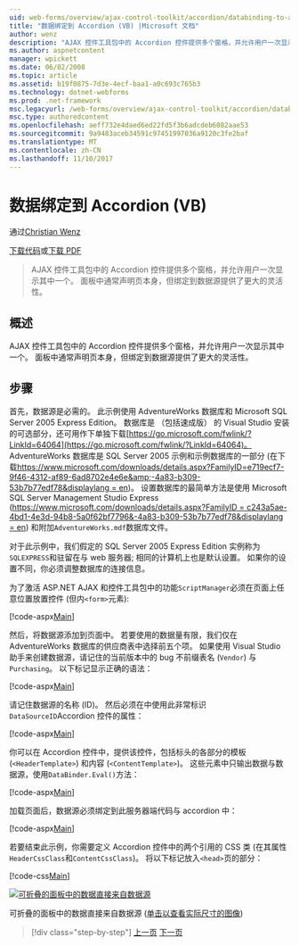 ```yaml
---
uid: web-forms/overview/ajax-control-toolkit/accordion/databinding-to-an-accordion-vb
title: "数据绑定到 Accordion (VB) |Microsoft 文档"
author: wenz
description: "AJAX 控件工具包中的 Accordion 控件提供多个窗格，并允许用户一次显示其中一个。 面板通常声明 w..."
ms.author: aspnetcontent
manager: wpickett
ms.date: 06/02/2008
ms.topic: article
ms.assetid: b19f0875-7d3e-4ecf-baa1-a0c693c765b3
ms.technology: dotnet-webforms
ms.prod: .net-framework
msc.legacyurl: /web-forms/overview/ajax-control-toolkit/accordion/databinding-to-an-accordion-vb
msc.type: authoredcontent
ms.openlocfilehash: aeff732e4daed6ed22fd5f3b6adcdeb6082aae53
ms.sourcegitcommit: 9a9483aceb34591c97451997036a9120c3fe2baf
ms.translationtype: MT
ms.contentlocale: zh-CN
ms.lasthandoff: 11/10/2017
---
```

<a name="databinding-to-an-accordion-vb"></a>数据绑定到 Accordion (VB)
====================
通过[Christian Wenz](https://github.com/wenz)

[下载代码](http://download.microsoft.com/download/5/6/d/56d50cef-2011-4c8f-9891-7edc6dc57df9/Accordion1.vb.zip)或[下载 PDF](http://download.microsoft.com/download/6/7/1/6718d452-ff89-4d3f-a90e-c74ec2d636a3/accordion1VB.pdf)

> AJAX 控件工具包中的 Accordion 控件提供多个窗格，并允许用户一次显示其中一个。 面板中通常声明页本身，但绑定到数据源提供了更大的灵活性。


## <a name="overview"></a>概述

AJAX 控件工具包中的 Accordion 控件提供多个窗格，并允许用户一次显示其中一个。 面板中通常声明页本身，但绑定到数据源提供了更大的灵活性。

## <a name="steps"></a>步骤

首先，数据源是必需的。 此示例使用 AdventureWorks 数据库和 Microsoft SQL Server 2005 Express Edition。 数据库是 （包括速成版） 的 Visual Studio 安装的可选部分，还可用作下单独下载[https://go.microsoft.com/fwlink/?LinkId=64064](https://go.microsoft.com/fwlink/?LinkId=64064)。 AdventureWorks 数据库是 SQL Server 2005 示例和示例数据库的一部分 (在下载[https://www.microsoft.com/downloads/details.aspx?FamilyID=e719ecf7-9f46-4312-af89-6ad8702e4e6e&amp;-4a83-b309-53b7b77edf78&displaylang = en](https://www.microsoft.com/downloads/details.aspx?FamilyID=e719ecf7-9f46-4312-af89-6ad8702e4e6e&amp;DisplayLang=en))。 设置数据库的最简单方法是使用 Microsoft SQL Server Management Studio Express ([https://www.microsoft.com/downloads/details.aspx?FamilyID = c243a5ae-4bd1-4e3d-94b8-5a0f62bf7796&amp;-4a83-b309-53b7b77edf78&displaylang = en](https://www.microsoft.com/downloads/details.aspx?FamilyID=c243a5ae-4bd1-4e3d-94b8-5a0f62bf7796&amp;DisplayLang=en)) 和附加`AdventureWorks.mdf`数据库文件。

对于此示例中，我们假定的 SQL Server 2005 Express Edition 实例称为`SQLEXPRESS`和驻留在与 web 服务器; 相同的计算机上也是默认设置。 如果你的设置不同，你必须调整数据库的连接信息。

为了激活 ASP.NET AJAX 和控件工具包中的功能`ScriptManager`必须在页面上任意位置放置控件 (但内`<form>`元素):

[!code-aspx[Main](databinding-to-an-accordion-vb/samples/sample1.aspx)]

然后，将数据源添加到页面中。 若要使用的数据量有限，我们仅在 AdventureWorks 数据库的供应商表中选择前五个项。 如果使用 Visual Studio 助手来创建数据源，请记住的当前版本中的 bug 不前缀表名 (`Vendor`) 与`Purchasing`。 以下标记显示正确的语法：

[!code-aspx[Main](databinding-to-an-accordion-vb/samples/sample2.aspx)]

请记住数据源的名称 (ID)。 然后必须在中使用此非常标识`DataSourceID`Accordion 控件的属性：

[!code-aspx[Main](databinding-to-an-accordion-vb/samples/sample3.aspx)]

你可以在 Accordion 控件中，提供该控件，包括标头的各部分的模板 (`<HeaderTemplate>`) 和内容 (`<ContentTemplate>`)。 这些元素中只输出数据与数据源，使用`DataBinder.Eval()`方法：

[!code-aspx[Main](databinding-to-an-accordion-vb/samples/sample4.aspx)]

加载页面后，数据源必须绑定到此服务器端代码与 accordion 中：

[!code-aspx[Main](databinding-to-an-accordion-vb/samples/sample5.aspx)]

若要结束此示例，你需要定义 Accordion 控件中的两个引用的 CSS 类 (在其属性`HeaderCssClass`和`ContentCssClass`)。 将以下标记放入`<head>`页的部分：

[!code-css[Main](databinding-to-an-accordion-vb/samples/sample6.css)]


[![可折叠的面板中的数据直接来自数据源](databinding-to-an-accordion-vb/_static/image2.png)](databinding-to-an-accordion-vb/_static/image1.png)

可折叠的面板中的数据直接来自数据源 ([单击以查看实际尺寸的图像](databinding-to-an-accordion-vb/_static/image3.png))

>[!div class="step-by-step"]
[上一页](dynamically-adding-an-accordion-pane-cs.md)
[下一页](dynamically-adding-an-accordion-pane-vb.md)
